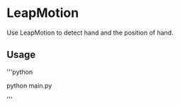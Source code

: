 # LeapMotion
Use LeapMotion to detect hand and the position of hand. 

## Usage

'''python

python main.py

'''
